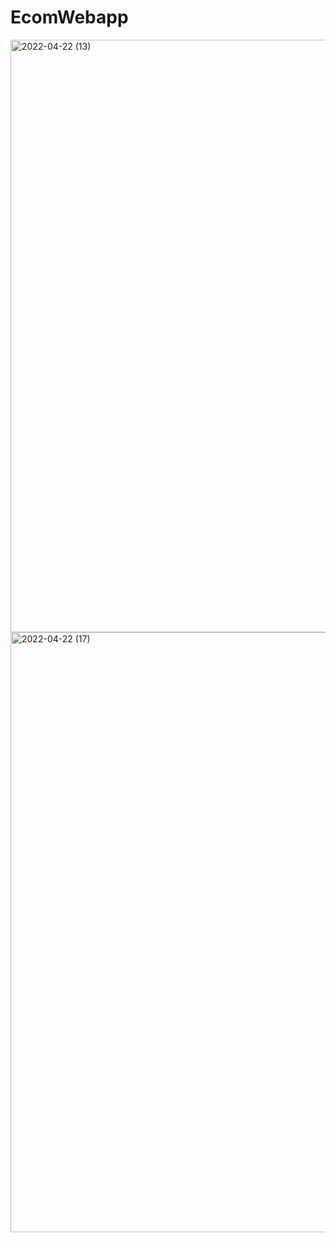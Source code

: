 # EcomWebapp
<img width="948" alt="2022-04-22 (13)" src="https://github.com/AAbdiqadir/EcomWebapp/assets/92305408/8328c72b-8d11-4686-9ead-0e1b6dd299db">
<img width="960" alt="2022-04-22 (17)" src="https://github.com/AAbdiqadir/EcomWebapp/assets/92305408/3a535791-fb76-4fd4-98e5-a252598afe67">

